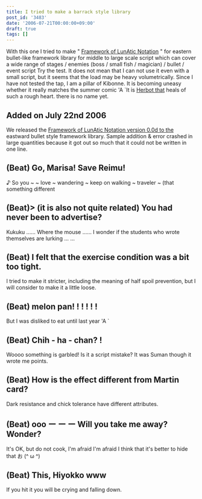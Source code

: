 ```yaml
---
title: I tried to make a barrack style library
post_id: '3483'
date: '2006-07-21T00:00:00+09:00'
draft: true
tags: []
---
```


With this one I tried to make " [Framework of LunAtic Notation](/tag/flan) " for eastern bullet-like framework library for middle to large scale script which can cover a wide range of stages / enemies (boss / small fish / magician) / bullet / event script Try the test. It does not mean that I can not use it even with a small script, but it seems that the load may be heavy volumetrically. Since I have not tested the tap, I am a pillar of Kibonne. It is becoming uneasy whether it really matches the summer comic 'A `It is [Herbot that](/harbot) heals of such a rough heart. there is no name yet.

## Added on July 22nd 2006

We released the [Framework of LunAtic Notation version 0.0d to the](/tag/flan) eastward bullet style framework library. Sample addition & error crashed in large quantities because it got out so much that it could not be written in one line.

## (Beat) Go, Marisa! Save Reimu!

♪ So you ~ ~ love ~ wandering ~ keep on walking ~ traveler ~ (that something different

## (Beat)> (it is also not quite related) You had never been to advertise?

Kukuku ...... Where the mouse ...... I wonder if the students who wrote themselves are lurking ... ...

## (Beat) I felt that the exercise condition was a bit too tight.

I tried to make it stricter, including the meaning of half spoil prevention, but I will consider to make it a little loose.

## (Beat) melon pan! ! ! ! ! !

But I was disliked to eat until last year 'A `

## (Beat) Chih - ha - chan? !

Woooo something is garbled! Is it a script mistake? It was Suman though it wrote me points.

## (Beat) How is the effect different from Martin card?

Dark resistance and chick tolerance have different attributes.

## (Beat) ooo ー ー ー Will you take me away? Wonder?

It's OK, but do not cook, I'm afraid I'm afraid I think that it's better to hide that お (^ ω ^)

## (Beat) This, Hiyokko www

If you hit it you will be crying and falling down.

